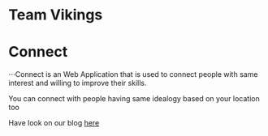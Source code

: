 # Team Vikings

# Connect

⋅⋅⋅Connect is an Web Application that is used to connect people with same interest and willing to improve their skills.

You can connect with people having same idealogy based on your location too


Have look on our blog [here](https://vikingamrita.blogspot.com/?m=1)


